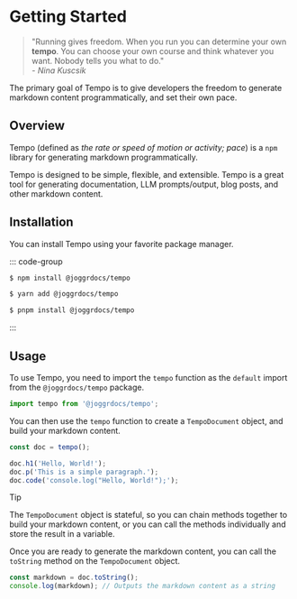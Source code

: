 # Getting Started 

> "Running gives freedom. When you run you can determine your own **tempo**. You can choose your own course and think whatever you want. Nobody tells you what to do." <br/> - _Nina Kuscsik_

The primary goal of Tempo is to give developers the freedom to generate markdown content programmatically, and set their own pace.

## Overview

Tempo (defined as _the rate or speed of motion or activity; pace_) is a `npm` library for generating markdown programmatically. 

Tempo is designed to be simple, flexible, and extensible. Tempo is a great tool for generating documentation, LLM prompts/output, blog posts, and other markdown content.

## Installation

You can install Tempo using your favorite package manager. 

::: code-group

```bash [npm]
$ npm install @joggrdocs/tempo
```

```bash [Yarn]
$ yarn add @joggrdocs/tempo
```

```bash [pnpm]
$ pnpm install @joggrdocs/tempo
```

:::

## Usage

To use Tempo, you need to import the `tempo` function as the `default` import from the `@joggrdocs/tempo` package. 

```typescript
import tempo from '@joggrdocs/tempo';
```

You can then use the `tempo` function to create a `TempoDocument` object, and build your markdown content.

```typescript
const doc = tempo();

doc.h1('Hello, World!');
doc.p('This is a simple paragraph.');
doc.code('console.log("Hello, World!");');
```

> [!TIP]
> The `TempoDocument` object is stateful, so you can chain methods together to build your markdown content, or you can call the methods individually and store the result in a variable.

Once you are ready to generate the markdown content, you can call the `toString` method on the `TempoDocument` object.

```typescript
const markdown = doc.toString();
console.log(markdown); // Outputs the markdown content as a string
```